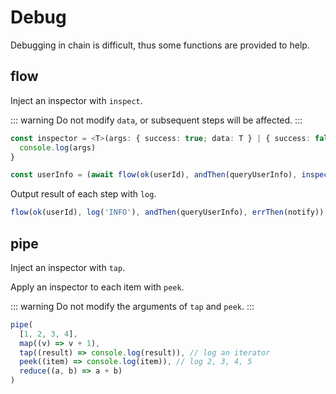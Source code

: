 # Debug

Debugging in chain is difficult, thus some functions are provided to help.

## flow

Inject an inspector with `inspect`.

::: warning
Do not modify `data`, or subsequent steps will be affected.
:::

```typescript
const inspector = <T>(args: { success: true; data: T } | { success: false; err: string }) => {
  console.log(args)
}

const userInfo = (await flow(ok(userId), andThen(queryUserInfo), inspect(inspector), errThen(notify))).unwrap()
```

Output result of each step with `log`.

```typescript
flow(ok(userId), log('INFO'), andThen(queryUserInfo), errThen(notify))
```

## pipe

Inject an inspector with `tap`.

Apply an inspector to each item with `peek`.

::: warning
Do not modify the arguments of `tap` and `peek`.
:::

```typescript
pipe(
  [1, 2, 3, 4],
  map((v) => v + 1),
  tap((result) => console.log(result)), // log an iterator
  peek((item) => console.log(item)), // log 2, 3, 4, 5
  reduce((a, b) => a + b)
)
```
